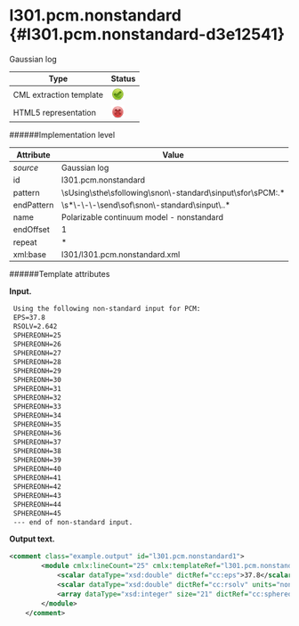 # l301.pcm.nonstandard {#l301.pcm.nonstandard-d3e12541}

Gaussian log

| Type                                                                                                                                                | Status                                                                                                                                              |
|----|----|
| CML extraction template                                                                                                                             | ![](/imgs/Total.png)                                                                                                                                |
| HTML5 representation                                                                                                                                | ![](/imgs/None.png)                                                                                                                                 |

######Implementation level

| Attribute                                                                                                                                           | Value                                                                                                                                               |
|----|----|
| *source*                                                                                                                                            | Gaussian log                                                                                                                                        |
| id                                                                                                                                                  | l301.pcm.nonstandard                                                                                                                                |
| pattern                                                                                                                                             | \\sUsing\\sthe\\sfollowing\\snon\\-standard\\sinput\\sfor\\sPCM:.\*                                                                                 |
| endPattern                                                                                                                                          | \\s\*\\-\\-\\-\\send\\sof\\snon\\-standard\\sinput\\..\*                                                                                            |
| name                                                                                                                                                | Polarizable continuum model - nonstandard                                                                                                           |
| endOffset                                                                                                                                           | 1                                                                                                                                                   |
| repeat                                                                                                                                              | \*                                                                                                                                                  |
| xml:base                                                                                                                                            | l301/l301.pcm.nonstandard.xml                                                                                                                       |

######Template attributes

**Input.**

     Using the following non-standard input for PCM:
     EPS=37.8
     RSOLV=2.642
     SPHEREONH=25
     SPHEREONH=26
     SPHEREONH=27
     SPHEREONH=28
     SPHEREONH=29
     SPHEREONH=30
     SPHEREONH=31
     SPHEREONH=32
     SPHEREONH=33
     SPHEREONH=34
     SPHEREONH=35
     SPHEREONH=36
     SPHEREONH=37
     SPHEREONH=38
     SPHEREONH=39
     SPHEREONH=40
     SPHEREONH=41
     SPHEREONH=42
     SPHEREONH=43
     SPHEREONH=44
     SPHEREONH=45
     --- end of non-standard input.

**Output text.**

```xml
<comment class="example.output" id="l301.pcm.nonstandard1">       
        <module cmlx:lineCount="25" cmlx:templateRef="l301.pcm.nonstandard">
            <scalar dataType="xsd:double" dictRef="cc:eps">37.8</scalar>
            <scalar dataType="xsd:double" dictRef="cc:rsolv" units="nonsi:angstrom">2.642</scalar>
            <array dataType="xsd:integer" size="21" dictRef="cc:sphereonh">25 26 27 28 29 30 31 32 33 34 35 36 37 38 39 40 41 42 43 44 45</array>
        </module>     
    </comment>
```
